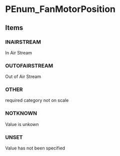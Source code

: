 # PEnum_FanMotorPosition
<!-- end of short definition -->

## Items

### INAIRSTREAM
In Air Stream

### OUTOFAIRSTREAM
Out of Air Stream

### OTHER
required category not on scale

### NOTKNOWN
Value is unkown

### UNSET
Value has not been specified
